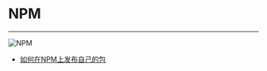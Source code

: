# NPM

---

![NPM](./images/title.jpg)

- [如何在NPM上发布自己的包](/repository/Tools/NPM/docs/如何在NPM上发布自己的包.md#如何在NPM上发布自己的包)
